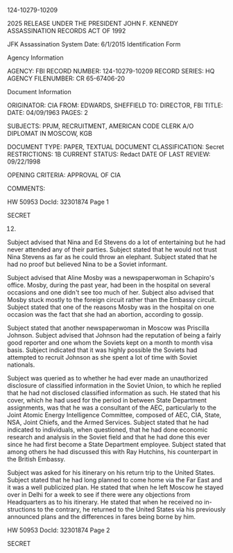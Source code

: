 124-10279-10209

2025 RELEASE UNDER THE PRESIDENT JOHN F. KENNEDY ASSASSINATION RECORDS ACT OF 1992

JFK Assassination System Date: 6/1/2015
Identification Form

Agency Information

AGENCY: FBI
RECORD NUMBER: 124-10279-10209
RECORD SERIES: HQ
AGENCY FILENUMBER: CR 65-67406-20

Document Information

ORIGINATOR: CIA
FROM: EDWARDS, SHEFFIELD
TO: DIRECTOR, FBI
TITLE:
DATE: 04/09/1963
PAGES: 2

SUBJECTS:
PPJM, RECRUITMENT, AMERICAN CODE CLERK A/O
DIPLOMAT IN MOSCOW, KGB

DOCUMENT TYPE: PAPER, TEXTUAL DOCUMENT
CLASSIFICATION: Secret
RESTRICTIONS: 1B
CURRENT STATUS: Redact
DATE OF LAST REVIEW: 09/22/1998

OPENING CRITERIA: APPROVAL OF CIA

COMMENTS:

HW 50953 DocId: 32301874 Page 1

SECRET

12.
Subject advised that Nina and Ed Stevens do a lot of entertaining
but he had never attended any of their parties. Subject stated that he
would not trust Nina Stevens as far as he could throw an elephant. Subject
stated that he had no proof but believed Nina to be a Soviet informant.

Subject advised that Aline Mosby was a newspaperwoman in
Schapiro's office. Mosby, during the past year, had been in the hospital
on several occasions and one didn't see too much of her. Subject also
advised that Mosby stuck mostly to the foreign circuit rather than the
Embassy circuit. Subject stated that one of the reasons Mosby was in
the hospital on one occasion was the fact that she had an abortion, according to gossip.

Subject stated that another newspaperwoman in Moscow was
Priscilla Johnson. Subject advised that Johnson had the reputation of
being a fairly good reporter and one whom the Soviets kept on a month
to month visa basis. Subject indicated that it was highly possible the
Soviets had attempted to recruit Johnson as she spent a lot of time with
Soviet nationals.

Subject was queried as to whether he had ever made an unauthorized
disclosure of classified information in the Soviet Union, to which he replied
that he had not disclosed classified information as such. He stated that his
cover, which he had used for the period in between State Department assignments, was that he was a consultant of the AEC, particularly to
the Joint Atomic Energy Intelligence Committee, composed of AEC, CIA,
State, NSA, Joint Chiefs, and the Armed Services. Subject stated that
he had indicated to individuals, when questioned, that he had done economic
research and analysis in the Soviet field and that he had done this ever
since he had first become a State Department employee. Subject stated
that among others he had discussed this with Ray Hutchins, his counterpart in the British Embassy.

Subject was asked for his itinerary on his return trip to the United
States. Subject stated that he had long planned to come home via the Far
East and it was a well publicized plan. He stated that when he left Moscow
he stayed over in Delhi for a week to see if there were any objections from
Headquarters as to his itinerary. He stated that when he received no in-
structions to the contrary, he returned to the United States via his previously
announced plans and the differences in fares being borne by him.

HW 50953 DocId: 32301874 Page 2

SECRET
